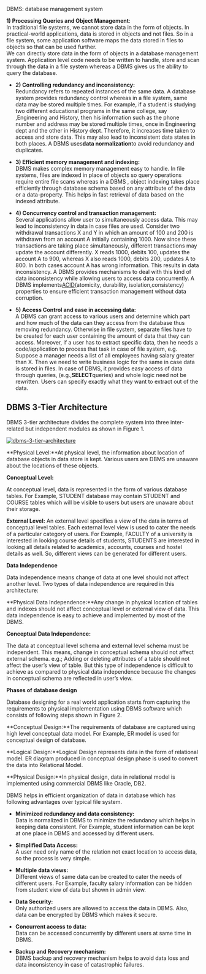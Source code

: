 DBMS: database management system

**1\) Processing Queries and Object Management**:  
In traditional file systems, we cannot store data in the form of objects. In practical-world applications, data is stored in objects and not files. So in a file system, some application software maps the data stored in files to objects so that can be used further.  
We can directly store data in the form of objects in a database management system. Application level code needs to be written to handle, store and scan through the data in a file system whereas a DBMS gives us the ability to query the database.  


* **2\) Controlling redundancy and inconsistency:**  
  Redundancy refers to repeated instances of the same data. A database system provides redundancy control whereas in a file system, same data may be stored multiple times. For example, if a student is studying two different educational programs in the same college, say ,Engineering and History, then his information such as the phone number and address may be stored multiple times, once in Engineering dept and the other in History dept. Therefore, it increases time taken to access and store data. This may also lead to inconsistent data states in both places. A DBMS uses**data normalization**to avoid redundancy and duplicates.

* **3\) Efficient memory management and indexing:**  
  DBMS makes complex memory management easy to handle. In file systems, files are indexed in place of objects so query operations require entire file scans whereas in a DBMS , object indexing takes place efficiently through database schema based on any attribute of the data or a data-property. This helps in fast retrieval of data based on the indexed attribute.

* **4\) Concurrency control and transaction management:**  
  Several applications allow user to simultaneously access data. This may lead to inconsistency in data in case files are used. Consider two withdrawal transactions X and Y in which an amount of 100 and 200 is withdrawn from an account A initially containing 1000. Now since these transactions are taking place simultaneously, different transactions may update the account differently. X reads 1000, debits 100, updates the account A to 900, whereas X also reads 1000, debits 200, updates A to 800. In both cases account A has wrong information. This results in data inconsistency. A DBMS provides mechanisms to deal with this kind of data inconsistency while allowing users to access data concurrently. A DBMS implements[ACID](http://quiz.geeksforgeeks.org/acid-properties-in-dbms/)\(atomicity, durability, isolation,consistency\) properties to ensure efficient transaction management without data corruption.

* **5\) Access Control and ease in accessing data:**  
  A DBMS can grant access to various users and determine which part and how much of the data can they access from the database thus removing redundancy. Otherwise in file system, separate files have to be created for each user containing the amount of data that they can access. Moreover, if a user has to extract specific data, then he needs a code/application to process that task in case of file system, e.g. Suppose a manager needs a list of all employees having salary greater than X. Then we need to write business logic for the same in case data is stored in files. In case of DBMS, it provides easy access of data through queries, \(e.g.,**SELECT**queries\) and whole logic need not be rewritten. Users can specify exactly what they want to extract out of the data.





## DBMS 3-Tier Architecture

DBMS 3-tier architecture divides the complete system into three inter-related but independent modules as shown in Figure 1.

[![](https://cdncontribute.geeksforgeeks.org/wp-content/uploads/dbms-3tier.jpg "dbms-3-tier-architecture")](https://cdncontribute.geeksforgeeks.org/wp-content/uploads/dbms-3tier.jpg)

**Physical Level:**At physical level, the information about location of database objects in data store is kept. Various users are DBMS are unaware about the locations of these objects.

**Conceptual Level:**

At conceptual level, data is represented in the form of various database tables. For Example, STUDENT database may contain STUDENT and COURSE tables which will be visible to users but users are unaware about their storage.

**External Level:** An external level specifies a view of the data in terms of conceptual level tables.  Each external level view is used to cater the needs of a particular category of users. For Example, FACULTY of a university is interested in looking course details of students, STUDENTS are interested in looking all details related to academics, accounts, courses and hostel details as well. So, different views can be generated for different users.

**Data Independence**

Data independence means change of data at one level should not affect another level. Two types of data independence are required in this architecture:

**Physical Data Independence:**Any change in physical location of tables and indexes should not affect conceptual level or external view of data. This data independence is easy to achieve and implemented by most of the DBMS.

**Conceptual Data Independence:**

The data at conceptual level schema and external level schema must be independent. This means, change in conceptual schema should not affect external schema. e.g.; Adding or deleting attributes of a table should not affect the user’s view of table. But this type of independence is difficult to achieve as compared to physical data independence because the changes in conceptual schema are reflected in user’s view.

**Phases of database design**

Database designing for a real world application starts from capturing the requirements to physical implementation using DBMS software which consists of following steps shown in Figure 2.

**Conceptual Design:**The requirements of database are captured using high level conceptual data model. For Example, ER model is used for conceptual design of database.

**Logical Design:**Logical Design represents data in the form of relational model. ER diagram produced in conceptual design phase is used to convert the data into Relational Model.

**Physical Design:**In physical design, data in relational model is implemented using commercial DBMS like Oracle, DB2.

DBMS helps in efficient organization of data in database which has following advantages over typical file system.

* **Minimized redundancy and data consistency:**  
  Data is normalized in DBMS to minimize the redundancy which helps in keeping data consistent. For Example, student information can be kept at one place in DBMS and accessed by different users.

* **Simplified Data Access:**  
  A user need only name of the relation not exact location to access data, so the process is very simple.

* **Multiple data views:**  
  Different views of same data can be created to cater the needs of different users. For Example, faculty salary information can be hidden from student view of data but shown in admin view.

* **Data Security:**  
  Only authorized users are allowed to access the data in DBMS. Also, data can be encrypted by DBMS which makes it secure.

* **Concurrent access to data:**  
  Data can be accessed concurrently by different users at same time in DBMS.

* **Backup and Recovery mechanism:**  
  DBMS backup and recovery mechanism helps to avoid data loss and data inconsistency in case of catastrophic failures.



